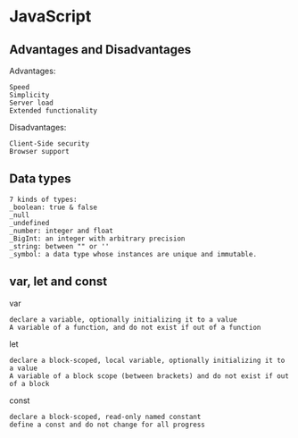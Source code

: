 # JavaScript

## Advantages and Disadvantages

Advantages:

```
Speed
Simplicity
Server load
Extended functionality
```

Disadvantages:

```
Client-Side security
Browser support
```

## Data types

```
7 kinds of types:
_boolean: true & false
_null
_undefined
_number: integer and float
_BigInt: an integer with arbitrary precision
_string: between "" or ''
_symbol: a data type whose instances are unique and immutable.
```

## var, let and const

var

```
declare a variable, optionally initializing it to a value
A variable of a function, and do not exist if out of a function
```

let

```
declare a block-scoped, local variable, optionally initializing it to a value
A variable of a block scope (between brackets) and do not exist if out of a block
```

const

```
declare a block-scoped, read-only named constant
define a const and do not change for all progress
```
